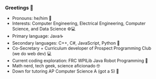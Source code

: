 ### Greetings 👋

- Pronouns: he/him 👦
- Interests: Computer Engineering, Electrical Engineering, Computer Science, and Data Science ⚙💻
- Primary language: Java☕
- Secondary languages: C++, C#, JavaScript, Python 🐍
- Co-Secretary + Curriculum developer of Prospect Programming Club (we do web dev) 💻
- Current coding exploration: FRC WPILib Java Robot Programming 🤖
- Math nerd, tech geek, science aficionado 🤓
- Down for tutoring AP Computer Science A (got a 5) 📕
